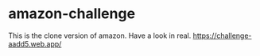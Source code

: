 # amazon-challenge

This is the clone version of amazon.
Have a look in real.
https://challenge-aadd5.web.app/
